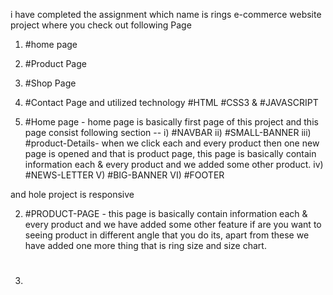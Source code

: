 i have completed the assignment which name is rings e-commerce website project where you check out following Page
1. #home page
2. #Product Page
3. #Shop Page
4. #Contact Page
and utilized technology #HTML #CSS3 & #JAVASCRIPT

1. #Home page - home page is basically first page of this project and this page consist following section --
i) #NAVBAR
ii) #SMALL-BANNER
iii) #product-Details- when we click each and every product then one new page is opened and that is product page, this page is basically 
                        contain information each & every product and we added some other product.
iv) #NEWS-LETTER
V) #BIG-BANNER
VI) #FOOTER

and hole project is responsive 


2. #PRODUCT-PAGE - this page is basically contain information each & every product and we have added some other feature if are you want to seeing product in different angle that you do its,
apart from these we have added one more thing that is ring size and size chart.

3. # 
